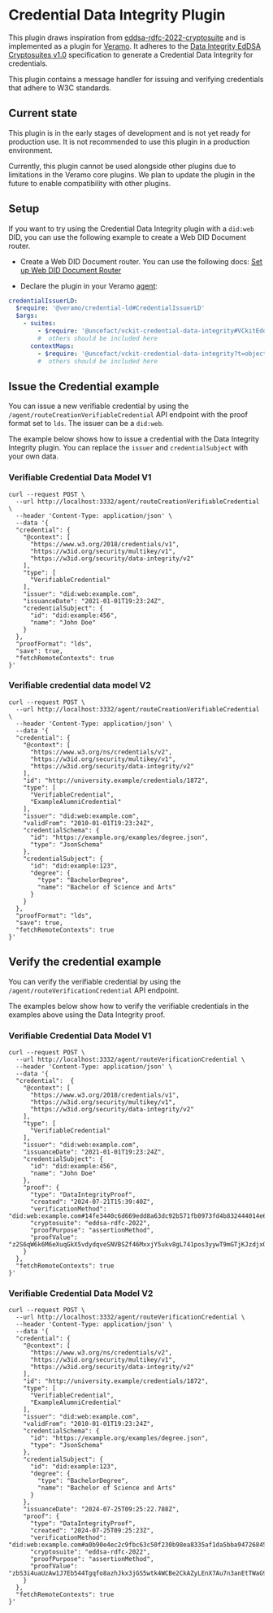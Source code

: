 # Credential Data Integrity Plugin

This plugin draws inspiration from [eddsa-rdfc-2022-cryptosuite](@digitalbazaar/eddsa-rdfc-2022-cryptosuite) and is implemented as a plugin for [Veramo](https://veramo.io/). It adheres to the [Data Integrity EdDSA Cryptosuites v1.0](https://www.w3.org/TR/vc-di-eddsa/) specification to generate a Credential Data Integrity for credentials.

This plugin contains a message handler for issuing and verifying credentials that adhere to W3C standards.

## Current state

This plugin is in the early stages of development and is not yet ready for production use. It is not recommended to use this plugin in a production environment.

Currently, this plugin cannot be used alongside other plugins due to limitations in the Veramo core plugins. We plan to update the plugin in the future to enable compatibility with other plugins.

## Setup

If you want to try using the Credential Data Integrity plugin with a `did:web` DID, you can use the following example to create a Web DID Document router.

- Create a Web DID Document router. You can use the following docs: [Set up Web DID Document Router](./web-did-doc-router-example.md)

- Declare the plugin in your Veramo [agent](../../agent.yml):

```yaml
credentialIssuerLD:
  $require: '@veramo/credential-ld#CredentialIssuerLD'
  $args:
    - suites:
        - $require: '@uncefact/vckit-credential-data-integrity#VCkitEddsaRdfc2022'
        #  others should be included here
      contextMaps:
        - $require: '@uncefact/vckit-credential-data-integrity?t=object#contexts'
        #  others should be included here
```

## Issue the Credential example

You can issue a new verifiable credential by using the `/agent/routeCreationVerifiableCredential` API endpoint with the proof format set to `lds`. The issuer can be a `did:web`.

The example below shows how to issue a credential with the Data Integrity Integrity plugin. You can replace the `issuer` and `credentialSubject` with your own data.

### Verifiable Credential Data Model V1

```curl
curl --request POST \
  --url http://localhost:3332/agent/routeCreationVerifiableCredential \
  --header 'Content-Type: application/json' \
  --data '{
  "credential": {
    "@context": [
      "https://www.w3.org/2018/credentials/v1",
      "https://w3id.org/security/multikey/v1",
      "https://w3id.org/security/data-integrity/v2"
    ],
    "type": [
      "VerifiableCredential"
    ],
    "issuer": "did:web:example.com",
    "issuanceDate": "2021-01-01T19:23:24Z",
    "credentialSubject": {
      "id": "did:example:456",
      "name": "John Doe"
    }
  },
  "proofFormat": "lds",
  "save": true,
  "fetchRemoteContexts": true
}'
```

### Verifiable credential data model V2

```curl
curl --request POST \
  --url http://localhost:3332/agent/routeCreationVerifiableCredential \
  --header 'Content-Type: application/json' \
  --data '{
  "credential": {
    "@context": [
      "https://www.w3.org/ns/credentials/v2",
      "https://w3id.org/security/multikey/v1",
      "https://w3id.org/security/data-integrity/v2"
    ],
    "id": "http://university.example/credentials/1872",
    "type": [
      "VerifiableCredential",
      "ExampleAlumniCredential"
    ],
    "issuer": "did:web:example.com",
    "validFrom": "2010-01-01T19:23:24Z",
    "credentialSchema": {
      "id": "https://example.org/examples/degree.json",
      "type": "JsonSchema"
    },
    "credentialSubject": {
      "id": "did:example:123",
      "degree": {
        "type": "BachelorDegree",
        "name": "Bachelor of Science and Arts"
      }
    }
  },
  "proofFormat": "lds",
  "save": true,
  "fetchRemoteContexts": true
}'
```

## Verify the credential example

You can verify the verifiable credential by using the `/agent/routeVerificationCredential` API endpoint.

The examples below show how to verify the verifiable credentials in the examples above using the Data Integrity proof.

### Verifiable Credential Data Model V1

```curl
curl --request POST \
  --url http://localhost:3332/agent/routeVerificationCredential \
  --header 'Content-Type: application/json' \
  --data '{
  "credential":  {
    "@context": [
      "https://www.w3.org/2018/credentials/v1",
      "https://w3id.org/security/multikey/v1",
      "https://w3id.org/security/data-integrity/v2"
    ],
    "type": [
      "VerifiableCredential"
    ],
    "issuer": "did:web:example.com",
    "issuanceDate": "2021-01-01T19:23:24Z",
    "credentialSubject": {
      "id": "did:example:456",
      "name": "John Doe"
    },
    "proof": {
      "type": "DataIntegrityProof",
      "created": "2024-07-21T15:39:40Z",
      "verificationMethod": "did:web:example.com#14fe3440c6d669edd8a63dc92b571fb0973fd4b832444014e69bcf8cebd38853",
      "cryptosuite": "eddsa-rdfc-2022",
      "proofPurpose": "assertionMethod",
      "proofValue": "z2S6qW6k6M6eXuqGkX5vdydqveSNVBSZf46MxxjY5ukv8gL741pos3yywT9mGTjKJzdjxQvaCSSVtCAngoAWQzNnq"
    }
  },
  "fetchRemoteContexts": true
}'
```

### Verifiable Credential Data Model V2

```curl
curl --request POST \
  --url http://localhost:3332/agent/routeVerificationCredential \
  --header 'Content-Type: application/json' \
  --data '{
  "credential": {
    "@context": [
      "https://www.w3.org/ns/credentials/v2",
      "https://w3id.org/security/multikey/v1",
      "https://w3id.org/security/data-integrity/v2"
    ],
    "id": "http://university.example/credentials/1872",
    "type": [
      "VerifiableCredential",
      "ExampleAlumniCredential"
    ],
    "issuer": "did:web:example.com",
    "validFrom": "2010-01-01T19:23:24Z",
    "credentialSchema": {
      "id": "https://example.org/examples/degree.json",
      "type": "JsonSchema"
    },
    "credentialSubject": {
      "id": "did:example:123",
      "degree": {
        "type": "BachelorDegree",
        "name": "Bachelor of Science and Arts"
      }
    },
    "issuanceDate": "2024-07-25T09:25:22.788Z",
    "proof": {
      "type": "DataIntegrityProof",
      "created": "2024-07-25T09:25:23Z",
      "verificationMethod": "did:web:example.com#a0b90e4ec2c9fbc63c50f230b98ea8335af1da5bba9472684519ae7da11273d6",
      "cryptosuite": "eddsa-rdfc-2022",
      "proofPurpose": "assertionMethod",
      "proofValue": "zbS3i4uaUzAw1J7Eb544Tgqfo8azhJkx3jGS5wtk4WCBe2CkAZyLEnX7Au7n3anEtTWaG9f283NF2rzJEsxFKjPE"
    }
  },
  "fetchRemoteContexts": true
}'
```
